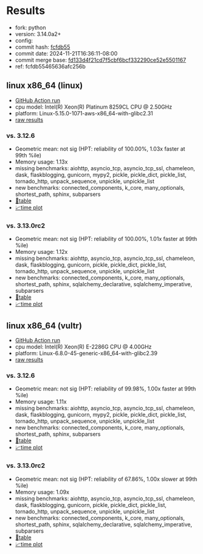 # Results

- fork: python
- version: 3.14.0a2+
- config: 
- commit hash: [fcfdb55](https://github.com/python/cpython/commit/fcfdb55)
- commit date: 2024-11-21T16:36:11-08:00
- commit merge base: [fd133d4f21cd7f5cbf6bcf332290ce52e5501167](https://github.com/python/cpython/commit/fd133d4f21cd7f5cbf6bcf332290ce52e5501167)
- ref: fcfdb55465636afc256b

## linux x86_64 (linux)

- [GitHub Action run](https://github.com/facebookexperimental/free-threading-benchmarking/actions/runs/11964316412)
- cpu model: Intel(R) Xeon(R) Platinum 8259CL CPU @ 2.50GHz
- platform: Linux-5.15.0-1071-aws-x86_64-with-glibc2.31
- [raw results](bm-20241121-linux-x86_64-python-fcfdb55465636afc256b-3.14.0a2%2B-fcfdb55.json)

### vs. 3.12.6

- Geometric mean: not sig (HPT: reliability of 100.00%, 1.03x faster at 99th %ile)
- Memory usage: 1.13x
- missing benchmarks: aiohttp, asyncio_tcp, asyncio_tcp_ssl, chameleon, dask, flaskblogging, gunicorn, mypy2, pickle, pickle_dict, pickle_list, tornado_http, unpack_sequence, unpickle, unpickle_list
- new benchmarks: connected_components, k_core, many_optionals, shortest_path, sphinx, subparsers
- [📄table](bm-20241121-linux-x86_64-python-fcfdb55465636afc256b-3.14.0a2%2B-fcfdb55-vs-3.12.6.md)
- [📈time plot](bm-20241121-linux-x86_64-python-fcfdb55465636afc256b-3.14.0a2%2B-fcfdb55-vs-3.12.6.svg)

### vs. 3.13.0rc2

- Geometric mean: not sig (HPT: reliability of 100.00%, 1.01x faster at 99th %ile)
- Memory usage: 1.12x
- missing benchmarks: aiohttp, asyncio_tcp, asyncio_tcp_ssl, chameleon, dask, flaskblogging, gunicorn, pickle, pickle_dict, pickle_list, tornado_http, unpack_sequence, unpickle, unpickle_list
- new benchmarks: connected_components, k_core, many_optionals, shortest_path, sphinx, sqlalchemy_declarative, sqlalchemy_imperative, subparsers
- [📄table](bm-20241121-linux-x86_64-python-fcfdb55465636afc256b-3.14.0a2%2B-fcfdb55-vs-3.13.0rc2.md)
- [📈time plot](bm-20241121-linux-x86_64-python-fcfdb55465636afc256b-3.14.0a2%2B-fcfdb55-vs-3.13.0rc2.svg)

## linux x86_64 (vultr)

- [GitHub Action run](https://github.com/facebookexperimental/free-threading-benchmarking/actions/runs/11964316412)
- cpu model: Intel(R) Xeon(R) E-2286G CPU @ 4.00GHz
- platform: Linux-6.8.0-45-generic-x86_64-with-glibc2.39
- [raw results](bm-20241121-vultr-x86_64-python-fcfdb55465636afc256b-3.14.0a2%2B-fcfdb55.json)

### vs. 3.12.6

- Geometric mean: not sig (HPT: reliability of 99.98%, 1.00x faster at 99th %ile)
- Memory usage: 1.11x
- missing benchmarks: aiohttp, asyncio_tcp, asyncio_tcp_ssl, chameleon, dask, flaskblogging, gunicorn, mypy2, pickle, pickle_dict, pickle_list, tornado_http, unpack_sequence, unpickle, unpickle_list
- new benchmarks: connected_components, k_core, many_optionals, shortest_path, sphinx, subparsers
- [📄table](bm-20241121-vultr-x86_64-python-fcfdb55465636afc256b-3.14.0a2%2B-fcfdb55-vs-3.12.6.md)
- [📈time plot](bm-20241121-vultr-x86_64-python-fcfdb55465636afc256b-3.14.0a2%2B-fcfdb55-vs-3.12.6.svg)

### vs. 3.13.0rc2

- Geometric mean: not sig (HPT: reliability of 67.86%, 1.00x slower at 99th %ile)
- Memory usage: 1.09x
- missing benchmarks: aiohttp, asyncio_tcp, asyncio_tcp_ssl, chameleon, dask, flaskblogging, gunicorn, pickle, pickle_dict, pickle_list, tornado_http, unpack_sequence, unpickle, unpickle_list
- new benchmarks: connected_components, k_core, many_optionals, shortest_path, sphinx, sqlalchemy_declarative, sqlalchemy_imperative, subparsers
- [📄table](bm-20241121-vultr-x86_64-python-fcfdb55465636afc256b-3.14.0a2%2B-fcfdb55-vs-3.13.0rc2.md)
- [📈time plot](bm-20241121-vultr-x86_64-python-fcfdb55465636afc256b-3.14.0a2%2B-fcfdb55-vs-3.13.0rc2.svg)

